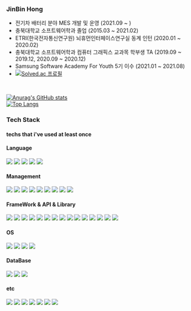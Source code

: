 ### JinBin Hong 
- 전기차 배터리 분야 MES 개발 및 운영 (2021.09 ~ )
- 충북대학교 소프트웨어학과 졸업 (2015.03 ~ 2021.02)
- ETRI(한국전자통신연구원) 뇌휴먼인터페이스연구실 동계 인턴 (2020.01 ~ 2020.02)
- 충북대학교 소프트웨어학과 컴퓨터 그래픽스 교과목 학부생 TA (2019.09 ~ 2019.12, 2020.09 ~ 2020.12)
- Samsung Software Academy For Youth 5기 이수 (2021.01 ~ 2021.08)
- [![Solved.ac 프로필](http://mazassumnida.wtf/api/mini/generate_badge?boj=jbhongg)](https://solved.ac/jbhongg) 

<br>

[![Anurag's GitHub stats](https://github-readme-stats.vercel.app/api?username=jbhongg&show_icons=true&theme=radical)](https://github.com/anuraghazra/github-readme-stats)
<br>
[![Top Langs](https://github-readme-stats.vercel.app/api/top-langs/?username=jbhongg&layout=compact&langs_count=10)](https://github.com/anuraghazra/github-readme-stats)

### Tech Stack

#### techs that i've used at least once

#### Language
<img src="https://img.shields.io/badge/C-A8B9CC?style=flat-square&logo=C&logoColor=white"/>   <img src="https://img.shields.io/badge/CPP-00599C?style=flat-square&logo=C%2B%2B&logoColor=white"/>   <img src="https://img.shields.io/badge/C Sharp-239120?style=flat-square&logo=C Sharp&logoColor=white"/>   <img src="https://img.shields.io/badge/Python-3776AB?style=flat-square&logo=Python&logoColor=white"/>  <img src="https://img.shields.io/badge/Java-007396?style=flat-square&logo=Java&logoColor=white"/>

#### Management
<img src="https://img.shields.io/badge/Confluence-172B4D?style=flat-square&logo=Confluence&logoColor=white"/>  <img src="https://img.shields.io/badge/Jira-0052CC?style=flat-square&logo=Jira&logoColor=white"/>  <img src="https://img.shields.io/badge/Bitbucket-0052CC?style=flat-square&logo=Bitbucket&logoColor=white"/>  <img src="https://img.shields.io/badge/Bamboo-0052CC?style=flat-square&logo=Bamboo&logoColor=white"/>  <img src="https://img.shields.io/badge/Sourcetree-0052CC?style=flat-square&logo=Sourcetree&logoColor=white"/>  <img src="https://img.shields.io/badge/Git-F05032?style=flat-square&logo=Git&logoColor=white"/>  <img src="https://img.shields.io/badge/GitHub-181717?style=flat-square&logo=GitHub&logoColor=white"/>  <img src="https://img.shields.io/badge/GitLab-FCA121?style=flat-square&logo=GitLab&logoColor=white"/>  <img src="https://img.shields.io/badge/Docker-2496ED?style=flat-square&logo=Docker&logoColor=white"/>

#### FrameWork & API & Library
<img src="https://img.shields.io/badge/Spring-6DB33F?style=flat-square&logo=Spring&logoColor=white"/>  <img src="https://img.shields.io/badge/SpringBoot-6DB33F?style=flat-square&logo=SpringBoot&logoColor=white"/> <img src="https://img.shields.io/badge/OpenGL-5586A4?style=flat-square&logo=OpenGL&logoColor=white"/>  <img src="https://img.shields.io/badge/Jquery-0769AD?style=flat-square&logo=jQuery&logoColor=white"/>  <img src="https://img.shields.io/badge/Chart.js-FF6384?style=flat-square&logo=Chart.js&logoColor=white"/>  <img src="https://img.shields.io/badge/D3.js-F9A03C?style=flat-square&logo=D3.js&logoColor=white"/>  <img src="https://img.shields.io/badge/Vue.js-4FC08D?style=flat-square&logo=Vue.js&logoColor=white"/>  <img src="https://img.shields.io/badge/Node.js-339933?style=flat-square&logo=Node.js&logoColor=white"/>  <img src="https://img.shields.io/badge/Django-092E20?style=flat-square&logo=Django&logoColor=white"/>  <img src="https://img.shields.io/badge/Flask-000000?style=flat-square&logo=Flask&logoColor=white"/>  <img src="https://img.shields.io/badge/OpenCV-5C3EE8?style=flat-square&logo=OpenCV&logoColor=white"/>  <img src="https://img.shields.io/badge/scikit-learn-F7931E?style=flat-square&logo=scikit-learn&logoColor=white"/>  <img src="https://img.shields.io/badge/Hibernate-59666C?style=flat-square&logo=Hibernate&logoColor=white"/>  <img src="https://img.shields.io/badge/WebRTC-333333?style=flat-square&logo=WebRTC&logoColor=white"/> <img src="https://img.shields.io/badge/JSONWebTokens-000000?style=flat-square&logo=JSONWebTokens&logoColor=white"/>

#### OS
<img src="https://img.shields.io/badge/Linux-FCC624?style=flat-square&logo=Linux&logoColor=white"/>  <img src="https://img.shields.io/badge/Ubuntu-E95420?style=flat-square&logo=Ubuntu&logoColor=white"/>  <img src="https://img.shields.io/badge/CentOS-262577?style=flat-square&logo=CentOS&logoColor=white"/>  <img src="https://img.shields.io/badge/Windows-0078D6?style=flat-square&logo=Windows&logoColor=white"/>     

#### DataBase
<img src="https://img.shields.io/badge/MySQL-4479A1?style=flat-square&logo=MySQL&logoColor=white"/>  <img src="https://img.shields.io/badge/Oracle-F80000?style=flat-square&logo=Oracle&logoColor=white"/>  <img src="https://img.shields.io/badge/MongoDB-47A248?style=flat-square&logo=MongoDB&logoColor=white"/>

#### etc
<img src="https://img.shields.io/badge/RaspberryPi-A22846?style=flat-square&logo=RaspberryPi&logoColor=white"/>  <img src="https://img.shields.io/badge/Arduino-00979D?style=flat-square&logo=Arduino&logoColor=white"/>  <img src="https://img.shields.io/badge/XAMPP-FB7A24?style=flat-square&logo=XAMPP&logoColor=white"/>  <img src="https://img.shields.io/badge/ApacheTomcat-F8DC75?style=flat-square&logo=ApacheTomcat&logoColor=white"/>  <img src="https://img.shields.io/badge/VirtualBox-183A61?style=flat-square&logo=VirtualBox&logoColor=white"/>  <img src="https://img.shields.io/badge/AmazonAWS-232F3E?style=flat-square&logo=AmazonAWS&logoColor=white"/>  <img src="https://img.shields.io/badge/NGINX-009639?style=flat-square&logo=NGINX&logoColor=white"/>
